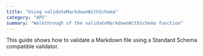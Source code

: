 ```yaml
---
title: "Using validateMarkdownWithSchema"
category: "API"
summary: "Walkthrough of the validateMarkdownWithSchema function"
---
```


This guide shows how to validate a Markdown file using a Standard Schema compatible validator.
